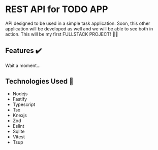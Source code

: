 # REST API for TODO APP

API designed to be used in a simple task application. Soon, this other application will be developed as well and we will be able to see both in action. This will be my first FULLSTACK PROJECT! 🎉🎉

## Features ✔️

Wait a moment...

## Technologies Used 🚀

- Nodejs
- Fastify
- Typescript
- Tsx
- Knexjs
- Zod
- Eslint
- Sqlite
- Vitest
- Tsup